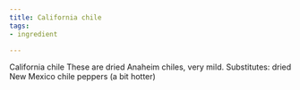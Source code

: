 ```yaml
---
title: California chile
tags:
- ingredient

---
```

California chile These are dried Anaheim chiles, very mild. Substitutes: dried New Mexico chile peppers (a bit hotter)
